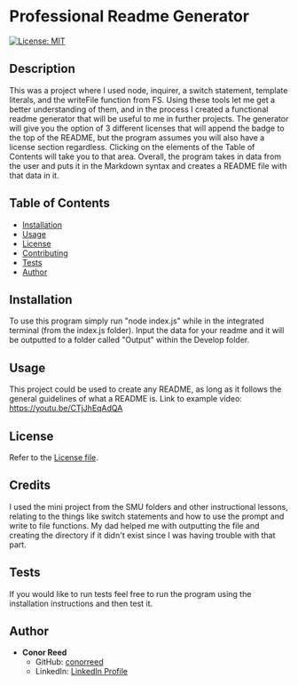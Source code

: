 # Professional Readme Generator

[![License: MIT](https://img.shields.io/badge/License-MIT-yellow.svg)](https://opensource.org/licenses/MIT)  

## Description
This was a project where I used node, inquirer, a switch statement, template literals, and the writeFile function from FS. Using these tools let me get a better understanding of them, and in the process I created a functional readme generator that will be useful to me in further projects. The generator will give you the option of 3 different licenses that will append the badge to the top of the README, but the program assumes you will also have a license section regardless. Clicking on the elements of the Table of Contents will take you to that area. Overall, the program takes in data from the user and puts it in the Markdown syntax  and creates a README file with that data in it.

## Table of Contents
- [Installation](#installation)
- [Usage](#usage)
- [License](#license)
- [Contributing](#contributing)
- [Tests](#tests)
- [Author](#author)

## Installation
To use this program simply run "node index.js" while in the integrated terminal (from the index.js folder). Input the data for your readme and it will be outputted to a folder called "Output" within the Develop folder.

## Usage
This project could be used to create any README, as long as it follows the general guidelines of what a README is.
Link to example video:
https://youtu.be/CTjJhEqAdQA

## License
Refer to the [License file](LICENSE).

## Credits
I used the mini project from the SMU folders and other instructional lessons, relating to the things like switch statements and how to use the prompt and write to file functions. My dad helped me with outputting the file and creating the directory if it didn't exist since I was having trouble with that part. 

## Tests
If you would like to run tests feel free to run the program using the installation instructions and then test it.

## Author
- **Conor Reed**
  - GitHub: [conorreed](https://github.com/conorreed)
  - LinkedIn: [LinkedIn Profile](NA)


